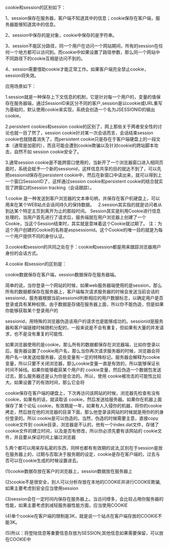 cookie和session的区别如下：

  1、session保存在服务器，客户端不知道其中的信息；cookie保存在客户端，服务器能够知道其中的信息。  
  
  2、session中保存的是对象，cookie中保存的是字符串。  
  
  3、session不能区分路径，同一个用户在访问一个网站期间，所有的session在任何一个地方都可以访问到。而cookie中如果设置了路径参数，那么同一个网站中不同路径下的cookie互相是访问不到的。 
  
  4、session需要借助cookie才能正常工作。如果客户端完全禁止cookie，session将失效。

应用场景如下：

1.session就是一种保存上下文信息的机制，它是针对每一个用户的，变量的值保存在服务器端，通过SessionID来区分不同的客户,session是以cookie或URL重写为基础的，默认使用cookie来实现，系统会创造一个名为JSESSIONID的输出cookie，

2.persistent cookies和session cookie的区别了，网上那些关于两者安全性的讨论也就一目了然了，session cookie针对某一次会话而言，会话结束session cookie也就随着消失了，而persistent cookie只是存在于客户端硬盘上的一段文本（通常是加密的），而且可能会遭到cookie欺骗以及针对cookie的跨站脚本攻击，自然不如 session cookie安全了。

3.通常session cookie是不能跨窗口使用的，当新开了一个浏览器窗口进入相同页面时，系统会赋予一个新的sessionid，这样信息共享的目的就达不到了，可以先把sessionid保存在persistent cookie中，然后在新窗口中读出来，就可以得到上一个窗口SessionID了，这样通过session cookie和persistent cookie的结合就实现了跨窗口的session tracking（会话跟踪）。



1.cookie 是一种发送到客户浏览器的文本串句柄，并保存在客户机硬盘上，可以用来在某个WEB站点会话间持久的保持数据。
 
2.session其实指的就是访问者从到达某个特定主页到离开为止的那段时间。 Session其实是利用Cookie进行信息处理的，当用户首先进行了请求后，服务端就在用户浏览器上创建了一个Cookie，当这个Session结束时，其实就是意味着这个Cookie就过期了。
注：为这个用户创建的Cookie的名称是aspsessionid。这个Cookie的唯一目的就是为每一个用户提供不同的身份认证。

3.cookie和session的共同之处在于：cookie和session都是用来跟踪浏览器用户身份的会话方式。

4.cookie 和session的区别是：

cookie数据保存在客户端，session数据保存在服务器端。

简单的说，当你登录一个网站的时候，如果web服务器端使用的是session，那么所有的数据都保存在服务器上，客户端每次请求服务器的时候会发送当前会话的sessionid，服务器根据当前sessionid判断相应的用户数据标志，以确定用户是否登录或具有某种权限。由于数据是存储在服务器上面，所以你不能伪造，但是如果你能够获取某个登录用户的

sessionid，用特殊的浏览器伪造该用户的请求也是能够成功的。sessionid是服务器和客户端链接时候随机分配的，一般来说是不会有重复，但如果有大量的并发请求，也不是没有重复的可能性.

如果浏览器使用的是cookie，那么所有的数据都保存在浏览器端，比如你登录以后，服务器设置了cookie用户名，那么当你再次请求服务器的时候，浏览器会将用户名一块发送给服务器，这些变量有一定的特殊标记。服务器会解释为cookie变量，所以只要不关闭浏览器，那么cookie变量一直是有效的，所以能够保证长时间不掉线。如果你能够截获某个用户的 cookie变量，然后伪造一个数据包发送过去，那么服务器还是认为你是合法的。所以，使用 cookie被攻击的可能性比较大。如果设置了的有效时间，那么它会将

cookie保存在客户端的硬盘上，下次再访问该网站的时候，浏览器先检查有没有 cookie，如果有的话，就读取该 cookie，然后发送给服务器。如果你在机器上面保存了某个论坛 cookie，有效期是一年，如果有人入侵你的机器，将你的cookie拷走，然后放在他的浏览器的目录下面，那么他登录该网站的时候就是用你的的身份登录的。所以 cookie是可以伪造的。当然，伪造的时候需要主意，直接copy cookie文件到 cookie目录，浏览器是不认的，他有一个index.dat文件，存储了 cookie文件的建立时间，以及是否有修改，所以你必须先要有该网站的 cookie文件，并且要从保证时间上骗过浏览器


5.两个都可以用来存私密的东西，同样也都有有效期的说法,区别在于session是放在服务器上的，过期与否取决于服务期的设定，cookie是存在客户端的，过去与否可以在cookie生成的时候设置进去。

(1)cookie数据存放在客户的浏览器上，session数据放在服务器上

(2)cookie不是很安全，别人可以分析存放在本地的COOKIE并进行COOKIE欺骗,如果主要考虑到安全应当使用session

(3)session会在一定时间内保存在服务器上。当访问增多，会比较占用你服务器的性能，如果主要考虑到减轻服务器性能方面，应当使用COOKIE

(4)单个cookie在客户端的限制是3K，就是说一个站点在客户端存放的COOKIE不能3K。

(5)所以：将登陆信息等重要信息存放为SESSION;其他信息如果需要保留，可以放在COOKIE中

